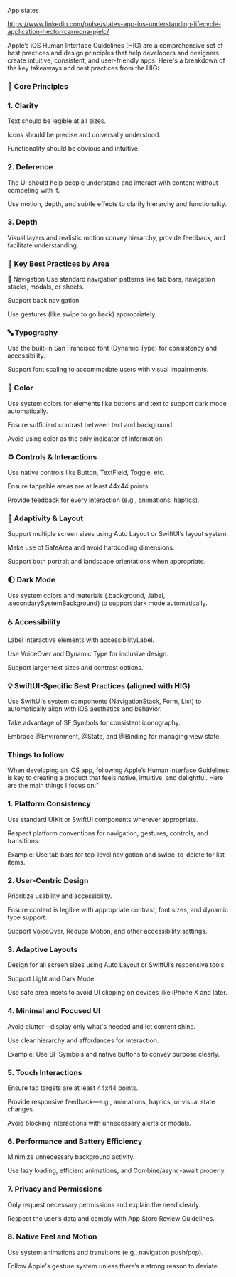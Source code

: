 
App states

https://www.linkedin.com/pulse/states-app-ios-understanding-lifecycle-application-hector-carmona-pjelc/

Apple’s iOS Human Interface Guidelines (HIG) are a comprehensive set of best practices and design principles that help developers and designers create intuitive, consistent, and user-friendly apps. Here's a breakdown of the key takeaways and best practices from the HIG:

### 🧠 Core Principles
### 1. Clarity
Text should be legible at all sizes.

Icons should be precise and universally understood.

Functionality should be obvious and intuitive.

### 2. Deference
The UI should help people understand and interact with content without competing with it.

Use motion, depth, and subtle effects to clarify hierarchy and functionality.

### 3. Depth
Visual layers and realistic motion convey hierarchy, provide feedback, and facilitate understanding.

### 🧩 Key Best Practices by Area
🔘 Navigation
Use standard navigation patterns like tab bars, navigation stacks, modals, or sheets.

Support back navigation.

Use gestures (like swipe to go back) appropriately.

### 🔤 Typography
Use the built-in San Francisco font (Dynamic Type) for consistency and accessibility.

Support font scaling to accommodate users with visual impairments.

### 🎨 Color
Use system colors for elements like buttons and text to support dark mode automatically.

Ensure sufficient contrast between text and background.

Avoid using color as the only indicator of information.

### ⚙️ Controls & Interactions
Use native controls like Button, TextField, Toggle, etc.

Ensure tappable areas are at least 44x44 points.

Provide feedback for every interaction (e.g., animations, haptics).

### 🧭 Adaptivity & Layout
Support multiple screen sizes using Auto Layout or SwiftUI’s layout system.

Make use of SafeArea and avoid hardcoding dimensions.

Support both portrait and landscape orientations when appropriate.

### 🌓 Dark Mode
Use system colors and materials (.background, .label, .secondarySystemBackground) to support dark mode automatically.

### ♿️ Accessibility
Label interactive elements with accessibilityLabel.

Use VoiceOver and Dynamic Type for inclusive design.

Support larger text sizes and contrast options.

### 💡 SwiftUI-Specific Best Practices (aligned with HIG)
Use SwiftUI’s system components (NavigationStack, Form, List) to automatically align with iOS aesthetics and behavior.

Take advantage of SF Symbols for consistent iconography.

Embrace @Environment, @State, and @Binding for managing view state.

### Things to follow

When developing an iOS app, following Apple’s Human Interface Guidelines is key to creating a product that feels native, intuitive, and delightful. Here are the main things I focus on:"

### 1. Platform Consistency
Use standard UIKit or SwiftUI components wherever appropriate.

Respect platform conventions for navigation, gestures, controls, and transitions.

Example: Use tab bars for top-level navigation and swipe-to-delete for list items.

### 2. User-Centric Design
Prioritize usability and accessibility.

Ensure content is legible with appropriate contrast, font sizes, and dynamic type support.

Support VoiceOver, Reduce Motion, and other accessibility settings.

### 3. Adaptive Layouts
Design for all screen sizes using Auto Layout or SwiftUI’s responsive tools.

Support Light and Dark Mode.

Use safe area insets to avoid UI clipping on devices like iPhone X and later.

### 4. Minimal and Focused UI
Avoid clutter—display only what's needed and let content shine.

Use clear hierarchy and affordances for interaction.

Example: Use SF Symbols and native buttons to convey purpose clearly.

### 5. Touch Interactions
Ensure tap targets are at least 44x44 points.

Provide responsive feedback—e.g., animations, haptics, or visual state changes.

Avoid blocking interactions with unnecessary alerts or modals.

### 6. Performance and Battery Efficiency
Minimize unnecessary background activity.

Use lazy loading, efficient animations, and Combine/async-await properly.

### 7. Privacy and Permissions
Only request necessary permissions and explain the need clearly.

Respect the user’s data and comply with App Store Review Guidelines.

### 8. Native Feel and Motion
Use system animations and transitions (e.g., navigation push/pop).

Follow Apple's gesture system unless there’s a strong reason to deviate.
